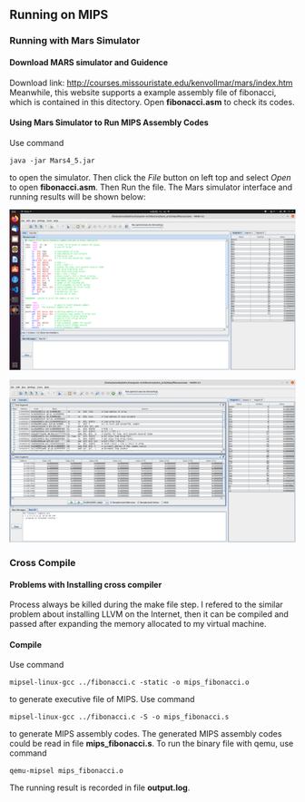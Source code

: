 ## Running on MIPS
### Running with Mars Simulator
#### Download MARS simulator and Guidence
Download link: http://courses.missouristate.edu/kenvollmar/mars/index.htm
Meanwhile, this website supports a example assembly file of fibonacci, which is contained in this ditectory. Open **fibonacci.asm** to check its codes.

#### Using Mars Simulator to Run MIPS Assembly Codes
Use command 
```shell
java -jar Mars4_5.jar
```
to open the simulator. Then click the *File* button on left top and select *Open* to open **fibonacci.asm**. Then Run the file.
The Mars simulator interface and running results will be shown below:

<center>

![MARS INTERFACE](../data/img/mips_img_1.png "Mars Simulator interface")

![RUNNING RESULT](../data/img/mips_img_2.png "Running result")

</center>

### Cross Compile
#### Problems with Installing cross compiler
Process always be killed during the make file step. I refered to the similar problem about installing LLVM on the Internet, then it can be compiled and passed after expanding the memory allocated to my virtual machine.

#### Compile
Use command
```shell
mipsel-linux-gcc ../fibonacci.c -static -o mips_fibonacci.o
```
to generate executive file of MIPS.
Use command
```shell
mipsel-linux-gcc ../fibonacci.c -S -o mips_fibonacci.s
```
to generate MIPS assembly codes. The generated MIPS assembly codes could be read in file **mips_fibonacci.s**.
To run the binary file with qemu, use command
```shell
qemu-mipsel mips_fibonacci.o
```
The running result is recorded in file **output.log**.